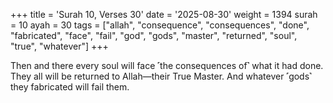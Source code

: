 +++
title = 'Surah 10, Verses 30'
date = '2025-08-30'
weight = 1394
surah = 10
ayah = 30
tags = ["allah", "consequence", "consequences", "done", "fabricated", "face", "fail", "god", "gods", "master", "returned", "soul", "true", "whatever"]
+++

Then and there every soul will face ˹the consequences of˺ what it had done. They all will be returned to Allah—their True Master. And whatever ˹gods˺ they fabricated will fail them.